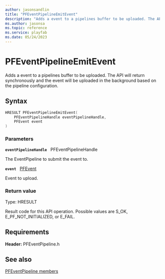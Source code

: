 ```yaml
---
author: jasonsandlin
title: "PFEventPipelineEmitEvent"
description: "Adds a event to a pipelines buffer to be uploaded. The API will return synchronously and the event will be uploaded in the background based on the pipeline configuration."
ms.author: jasonsa
ms.topic: reference
ms.service: playfab
ms.date: 05/24/2023
---
```


# PFEventPipelineEmitEvent  

Adds a event to a pipelines buffer to be uploaded. The API will return synchronously and the event will be uploaded in the background based on the pipeline configuration.  

## Syntax  
  
```cpp
HRESULT PFEventPipelineEmitEvent(  
    PFEventPipelineHandle eventPipelineHandle,  
    PFEvent event  
)  
```  
  
### Parameters  
  
**`eventPipelineHandle`** &nbsp; PFEventPipelineHandle  
  
The EventPipeline to submit the event to.  
  
**`event`** &nbsp; [PFEvent](../structs/pfevent.md)  
  
Event to upload.  
  
  
### Return value
Type: HRESULT
  
Result code for this API operation. Possible values are S_OK, E_PF_NOT_INITIALIZED, or E_FAIL.
  
  
## Requirements  
  
**Header:** PFEventPipeline.h
  
## See also  
[PFEventPipeline members](../pfeventpipeline_members.md)  

  
  
